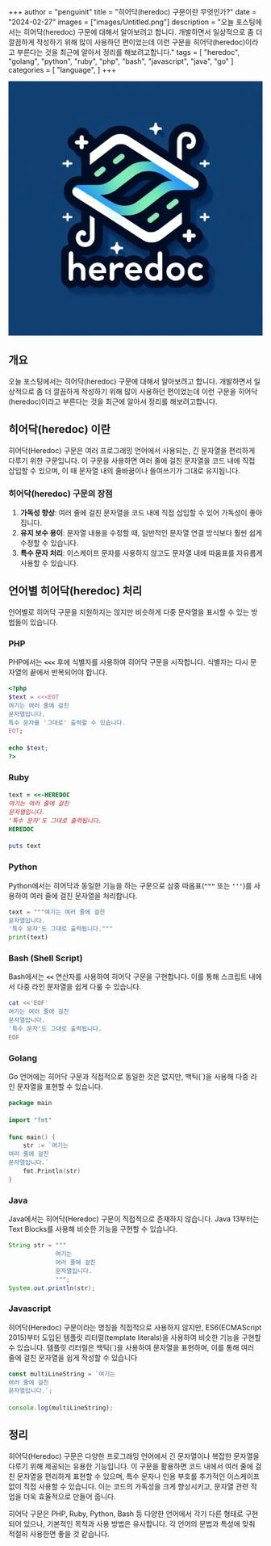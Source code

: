 +++
author = "penguinit"
title = "히어닥(heredoc) 구문이란 무엇인가?"
date = "2024-02-27"
images = ["images/Untitled.png"]
description = "오늘 포스팅에서는 히어닥(heredoc) 구문에 대해서 알아보려고 합니다. 개발하면서 일상적으로 좀 더 깔끔하게 작성하기 위해 많이 사용하던 편이었는데 이런 구문을 히어닥(heredoc)이라고 부른다는 것을 최근에 알아서 정리를 해보려고합니다."
tags = [
"heredoc", "golang", "python", "ruby", "php", "bash", "javascript", "java", "go"
]
categories = [
"language",
]
+++

![Untitled](images/Untitled.png)

## 개요

오늘 포스팅에서는 히어닥(heredoc) 구문에 대해서 알아보려고 합니다. 개발하면서 일상적으로 좀 더 깔끔하게 작성하기 위해 많이 사용하던 편이었는데 이런 구문을 히어닥(heredoc)이라고 부른다는 것을 최근에 알아서 정리를 해보려고합니다.

## 히어닥(heredoc) 이란

히어닥(Heredoc) 구문은 여러 프로그래밍 언어에서 사용되는, 긴 문자열을 편리하게 다루기 위한 구문입니다. 이 구문을 사용하면 여러 줄에 걸친 문자열을 코드 내에 직접 삽입할 수 있으며, 이 때 문자열 내의 줄바꿈이나 들여쓰기가 그대로 유지됩니다.

### 히어닥(heredoc) 구문의 장점

1. **가독성 향상**: 여러 줄에 걸친 문자열을 코드 내에 직접 삽입할 수 있어 가독성이 좋아집니다.
2. **유지 보수 용이**: 문자열 내용을 수정할 때, 일반적인 문자열 연결 방식보다 훨씬 쉽게 수정할 수 있습니다.
3. **특수 문자 처리**: 이스케이프 문자를 사용하지 않고도 문자열 내에 따옴표를 자유롭게 사용할 수 있습니다.

## 언어별 히어닥(heredoc) 처리

언어별로 히어닥 구문을 지원하지는 않지만 비슷하게 다중 문자열을 표시할 수 있는 방법들이 있습니다.

### PHP

PHP에서는 **`<<<`** 후에 식별자를 사용하여 히어닥 구문을 시작합니다. 식별자는 다시 문자열의 끝에서 반복되어야 합니다.

```php
<?php
$text = <<<EOT
여기는 여러 줄에 걸친
문자열입니다.
특수 문자를 '그대로' 출력할 수 있습니다.
EOT;

echo $text;
?>
```

### Ruby

```ruby
text = <<-HEREDOC
여기는 여러 줄에 걸친
문자열입니다.
'특수 문자'도 그대로 출력됩니다.
HEREDOC

puts text
```

### Python

Python에서는 히어닥과 동일한 기능을 하는 구문으로 삼중 따옴표(**`"""`** 또는 **`'''`**)를 사용하여 여러 줄에 걸친 문자열을 처리합니다.

```python
text = """여기는 여러 줄에 걸친
문자열입니다.
'특수 문자'도 그대로 출력됩니다."""
print(text)
```

### Bash (Shell Script)

Bash에서는 **`<<`** 연산자를 사용하여 히어닥 구문을 구현합니다. 이를 통해 스크립트 내에서 다중 라인 문자열을 쉽게 다룰 수 있습니다.

```bash
cat <<'EOF'
여기는 여러 줄에 걸친
문자열입니다.
'특수 문자'도 그대로 출력됩니다.
EOF
```

### Golang

Go 언어에는 히어닥 구문과 직접적으로 동일한 것은 없지만, 백틱(`)을 사용해 다중 라인 문자열을 표현할 수 있습니다.

```go
package main

import "fmt"

func main() {
    str := `여기는
여러 줄에 걸친
문자열입니다.`
    fmt.Println(str)
}
```

### Java

Java에서는 히어닥(Heredoc) 구문이 직접적으로 존재하지 않습니다. Java 13부터는 Text Blocks를 사용해 비슷한 기능을 구현할 수 있습니다.

```java
String str = """
             여기는
             여러 줄에 걸친
             문자열입니다.
             """;
System.out.println(str);
```

### Javascript

히어닥(Heredoc) 구문이라는 명칭을 직접적으로 사용하지 않지만, ES6(ECMAScript 2015)부터 도입된 템플릿 리터럴(template literals)을 사용하여 비슷한 기능을 구현할 수 있습니다. 템플릿 리터럴은 백틱(`)을 사용하여 문자열을 표현하며, 이를 통해 여러 줄에 걸친 문자열을 쉽게 작성할 수 있습니다

```jsx
const multiLineString = `여기는
여러 줄에 걸친
문자열입니다.`;

console.log(multiLineString);
```

## 정리

히어닥(Heredoc) 구문은 다양한 프로그래밍 언어에서 긴 문자열이나 복잡한 문자열을 다루기 위해 제공되는 유용한 기능입니다. 이 구문을 활용하면 코드 내에서 여러 줄에 걸친 문자열을 편리하게 표현할 수 있으며, 특수 문자나 인용 부호를 추가적인 이스케이프 없이 직접 사용할 수 있습니다. 이는 코드의 가독성을 크게 향상시키고, 문자열 관련 작업을 더욱 효율적으로 만들어 줍니다.

히어닥 구문은 PHP, Ruby, Python, Bash 등 다양한 언어에서 각기 다른 형태로 구현되어 있으나, 기본적인 목적과 사용 방법은 유사합니다. 각 언어의 문법과 특성에 맞춰 적절히 사용한면 좋을 것 같습니다.
